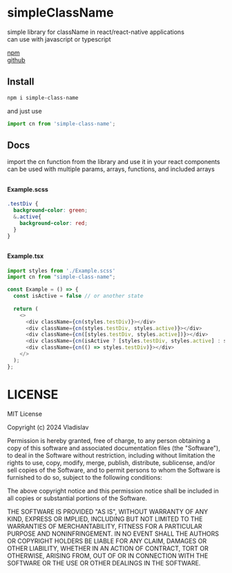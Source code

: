 # simpleClassName
simple library for className in react/react-native applications\
can use with javascript or typescript

[npm](https://www.npmjs.com/package/simple-class-name)\
[github](https://github.com/MonSSteRFF/simpleClassName)

## Install

```bash
npm i simple-class-name
```
and just use
```js
import cn from 'simple-class-name';
```

## Docs

import the cn function from the library and use it in your react components\
can be used with multiple params, arrays, functions, and included arrays

##
#### Example.scss
```scss
.testDiv {
  background-color: green;
  &.active{
    background-color: red;
  }
}
```

##
#### Example.tsx
```js
import styles from './Example.scss'
import cn from "simple-class-name";

const Example = () => {
  const isActive = false // or another state
  
  return (
    <>
      <div className={cn(styles.testDiv)}></div>
      <div className={cn(styles.testDiv, styles.active)}></div>
      <div className={cn([styles.testDiv, styles.active])}></div>
      <div className={cn(isActive ? [styles.testDiv, styles.active] : styles.testDiv)}></div>
      <div className={cn(() => styles.testDiv)}></div>
    </>
  );
};
```



# LICENSE

MIT License

Copyright (c) 2024 Vladislav

Permission is hereby granted, free of charge, to any person obtaining a copy
of this software and associated documentation files (the "Software"), to deal
in the Software without restriction, including without limitation the rights
to use, copy, modify, merge, publish, distribute, sublicense, and/or sell
copies of the Software, and to permit persons to whom the Software is
furnished to do so, subject to the following conditions:

The above copyright notice and this permission notice shall be included in all
copies or substantial portions of the Software.

THE SOFTWARE IS PROVIDED "AS IS", WITHOUT WARRANTY OF ANY KIND, EXPRESS OR
IMPLIED, INCLUDING BUT NOT LIMITED TO THE WARRANTIES OF MERCHANTABILITY,
FITNESS FOR A PARTICULAR PURPOSE AND NONINFRINGEMENT. IN NO EVENT SHALL THE
AUTHORS OR COPYRIGHT HOLDERS BE LIABLE FOR ANY CLAIM, DAMAGES OR OTHER
LIABILITY, WHETHER IN AN ACTION OF CONTRACT, TORT OR OTHERWISE, ARISING FROM,
OUT OF OR IN CONNECTION WITH THE SOFTWARE OR THE USE OR OTHER DEALINGS IN THE
SOFTWARE.
